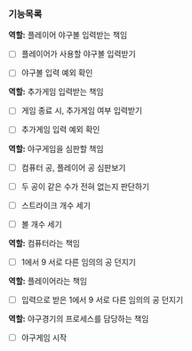 ### 기능목록

**역할:** 플레이어 야구볼 입력받는 책임

- [ ] 플레이어가 사용할 야구볼 입력받기
- [ ] 야구볼 입력 예외 확인  



**역할:** 추가게임 입력받는 책임

- [ ] 게임 종료 시, 추가게임 여부 입력받기
- [ ] 추가게임 입력 예외 확인  



**역할:** 야구게임을 심판할 책임

- [ ] 컴퓨터 공, 플레이어 공 심판보기
- [ ] 두 공이 같은 수가 전혀 없는지 판단하기
- [ ] 스트라이크 개수 세기
- [ ] 볼 개수 세기  



**역할:** 컴퓨터라는 책임

- [ ] 1에서 9 서로 다른 임의의 공 던지기  



**역할:** 플레이어라는 책임

- [ ] 입력으로 받은 1에서 9 서로 다른 임의의 공 던지기  



**역할:** 야구경기의 프로세스를 담당하는 책임

- [ ] 야구게임 시작  